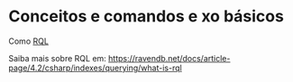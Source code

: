 # Conceitos e comandos e xo básicos
Como 
[RQL](https://ravendb.net/docs/article-page/4.2/csharp/indexes/querying/what-is-rql)

Saiba mais sobre RQL em: https://ravendb.net/docs/article-page/4.2/csharp/indexes/querying/what-is-rql
<!--stackedit_data:
eyJoaXN0b3J5IjpbLTIwNTc5MDUzMTksLTY3NzcwNjQ0N119
-->